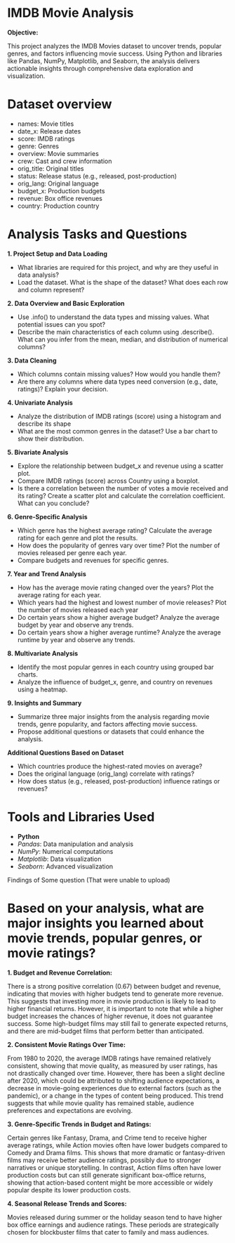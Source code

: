 # IMDB Movie Analysis

**Objective:**

This project analyzes the IMDB Movies dataset to uncover trends, popular genres, and factors influencing movie success. Using Python and libraries like Pandas, NumPy, Matplotlib, and Seaborn, the analysis delivers actionable insights through comprehensive data exploration and visualization.

# Dataset overview
- names: Movie titles
- date_x: Release dates
- score: IMDB ratings
- genre: Genres
- overview: Movie summaries
- crew: Cast and crew information
- orig_title: Original titles
- status: Release status (e.g., released, post-production)
- orig_lang: Original language
- budget_x: Production budgets
- revenue: Box office revenues
- country: Production country

# Analysis Tasks and Questions 

**1. Project Setup and Data Loading**

- What libraries are required for this project, and why are they useful in data analysis?
- Load the dataset. What is the shape of the dataset? What does each row and column represent?

**2. Data Overview and Basic Exploration**
- Use .info() to understand the data types and missing values. What potential issues can you spot?
- Describe the main characteristics of each column using .describe(). What can you infer from the mean, median, and distribution of numerical columns?

**3. Data Cleaning**
- Which columns contain missing values? How would you handle them?
- Are there any columns where data types need conversion (e.g., date, ratings)? Explain your decision.

**4. Univariate Analysis**
- Analyze the distribution of IMDB ratings (score) using a histogram and describe its shape
- What are the most common genres in the dataset? Use a bar chart to show their distribution.

**5. Bivariate Analysis**
- Explore the relationship between budget_x and revenue using a scatter plot.
- Compare IMDB ratings (score) across Country using a boxplot.
- Is there a correlation between the number of votes a movie received and its rating? Create a scatter plot and calculate the correlation coefficient. What can you conclude?

**6. Genre-Specific Analysis**
- Which genre has the highest average rating? Calculate the average rating for each genre and plot the results.
- How does the popularity of genres vary over time? Plot the number of movies released per genre each year.
- Compare budgets and revenues for specific genres.

**7. Year and Trend Analysis**

- How has the average movie rating changed over the years? Plot the average rating for each year.
- Which years had the highest and lowest number of movie releases? Plot the number of movies released each year
- Do certain years show a higher average budget? Analyze the average budget by year and observe any trends.
- Do certain years show a higher average runtime? Analyze the average runtime by year and observe any trends.

**8. Multivariate Analysis**
- Identify the most popular genres in each country using grouped bar charts.
- Analyze the influence of budget_x, genre, and country on revenues using a heatmap.

**9. Insights and Summary**
- Summarize three major insights from the analysis regarding movie trends, genre popularity, and factors affecting movie success.
- Propose additional questions or datasets that could enhance the analysis.

**Additional Questions Based on Dataset**
- Which countries produce the highest-rated movies on average?
- Does the original language (orig_lang) correlate with ratings?
- How does status (e.g., released, post-production) influence ratings or revenues?
# Tools and Libraries Used
- **Python**
- *Pandas*: Data manipulation and analysis
- *NumPy*: Numerical computations
- *Matplotlib*: Data visualization
- *Seaborn*: Advanced visualization



Findings of Some question (That were unable to upload)
# Based on your analysis, what are major insights you learned about movie trends, popular genres, or movie ratings?

**1. Budget and Revenue Correlation:**

There is a strong positive correlation (0.67) between budget and revenue, indicating that movies with higher budgets tend to generate more revenue. This suggests that investing more in movie production is likely to lead to higher financial returns. However, it is important to note that while a higher budget increases the chances of higher revenue, it does not guarantee success. Some high-budget films may still fail to generate expected returns, and there are mid-budget films that perform better than anticipated.

**2. Consistent Movie Ratings Over Time:**

From 1980 to 2020, the average IMDB ratings have remained relatively consistent, showing that movie quality, as measured by user ratings, has not drastically changed over time. However, there has been a slight decline after 2020, which could be attributed to shifting audience expectations, a decrease in movie-going experiences due to external factors (such as the pandemic), or a change in the types of content being produced. This trend suggests that while movie quality has remained stable, audience preferences and expectations are evolving.

**3. Genre-Specific Trends in Budget and Ratings:**

Certain genres like Fantasy, Drama, and Crime tend to receive higher average ratings, while Action movies often have lower budgets compared to Comedy and Drama films. This shows that more dramatic or fantasy-driven films may receive better audience ratings, possibly due to stronger narratives or unique storytelling. In contrast, Action films often have lower production costs but can still generate significant box-office returns, showing that action-based content might be more accessible or widely popular despite its lower production costs.

**4. Seasonal Release Trends and Scores:**

Movies released during summer or the holiday season tend to have higher box office earnings and audience ratings. These periods are strategically chosen for blockbuster films that cater to family and mass audiences.
